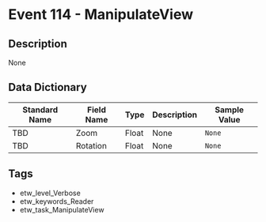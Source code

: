 # Event 114 - ManipulateView

## Description
None

## Data Dictionary
|Standard Name|Field Name|Type|Description|Sample Value|
|---|---|---|---|---|
|TBD|Zoom|Float|None|`None`|
|TBD|Rotation|Float|None|`None`|

## Tags
* etw_level_Verbose
* etw_keywords_Reader
* etw_task_ManipulateView